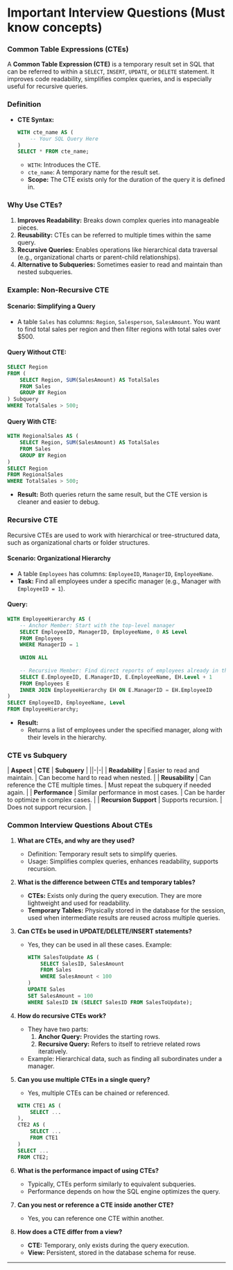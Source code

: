 # Important Interview Questions (Must know concepts)


### **Common Table Expressions (CTEs)**

A **Common Table Expression (CTE)** is a temporary result set in SQL that can be referred to within a `SELECT`, `INSERT`, `UPDATE`, or `DELETE` statement. It improves code readability, simplifies complex queries, and is especially useful for recursive queries.



### **Definition**
- **CTE Syntax:**
  ```sql
  WITH cte_name AS (
      -- Your SQL Query Here
  )
  SELECT * FROM cte_name;
  ```
  - `WITH`: Introduces the CTE.
  - `cte_name`: A temporary name for the result set.
  - **Scope:** The CTE exists only for the duration of the query it is defined in.



### **Why Use CTEs?**
1. **Improves Readability:** Breaks down complex queries into manageable pieces.
2. **Reusability:** CTEs can be referred to multiple times within the same query.
3. **Recursive Queries:** Enables operations like hierarchical data traversal (e.g., organizational charts or parent-child relationships).
4. **Alternative to Subqueries:** Sometimes easier to read and maintain than nested subqueries.



### **Example: Non-Recursive CTE**

#### **Scenario: Simplifying a Query**
- A table `Sales` has columns: `Region`, `Salesperson`, `SalesAmount`. You want to find total sales per region and then filter regions with total sales over $500.

#### **Query Without CTE:**
```sql
SELECT Region
FROM (
    SELECT Region, SUM(SalesAmount) AS TotalSales
    FROM Sales
    GROUP BY Region
) Subquery
WHERE TotalSales > 500;
```

#### **Query With CTE:**
```sql
WITH RegionalSales AS (
    SELECT Region, SUM(SalesAmount) AS TotalSales
    FROM Sales
    GROUP BY Region
)
SELECT Region
FROM RegionalSales
WHERE TotalSales > 500;
```

- **Result:** Both queries return the same result, but the CTE version is cleaner and easier to debug.



### **Recursive CTE**

Recursive CTEs are used to work with hierarchical or tree-structured data, such as organizational charts or folder structures.

#### **Scenario: Organizational Hierarchy**
- A table `Employees` has columns: `EmployeeID`, `ManagerID`, `EmployeeName`.
- **Task:** Find all employees under a specific manager (e.g., Manager with `EmployeeID = 1`).

#### **Query:**
```sql
WITH EmployeeHierarchy AS (
    -- Anchor Member: Start with the top-level manager
    SELECT EmployeeID, ManagerID, EmployeeName, 0 AS Level
    FROM Employees
    WHERE ManagerID = 1
    
    UNION ALL
    
    -- Recursive Member: Find direct reports of employees already in the hierarchy
    SELECT E.EmployeeID, E.ManagerID, E.EmployeeName, EH.Level + 1
    FROM Employees E
    INNER JOIN EmployeeHierarchy EH ON E.ManagerID = EH.EmployeeID
)
SELECT EmployeeID, EmployeeName, Level
FROM EmployeeHierarchy;
```

- **Result:**
  - Returns a list of employees under the specified manager, along with their levels in the hierarchy.



### **CTE vs Subquery**
| **Aspect**            | **CTE**                                      | **Subquery**                              |
||-|-|
| **Readability**        | Easier to read and maintain.                 | Can become hard to read when nested.      |
| **Reusability**        | Can reference the CTE multiple times.        | Must repeat the subquery if needed again. |
| **Performance**        | Similar performance in most cases.           | Can be harder to optimize in complex cases. |
| **Recursion Support**  | Supports recursion.                          | Does not support recursion.               |



### **Common Interview Questions About CTEs**

1. **What are CTEs, and why are they used?**
   - Definition: Temporary result sets to simplify queries.
   - Usage: Simplifies complex queries, enhances readability, supports recursion.

2. **What is the difference between CTEs and temporary tables?**
   - **CTEs:** Exists only during the query execution. They are more lightweight and used for readability.
   - **Temporary Tables:** Physically stored in the database for the session, used when intermediate results are reused across multiple queries.

3. **Can CTEs be used in UPDATE/DELETE/INSERT statements?**
   - Yes, they can be used in all these cases. Example:
     ```sql
     WITH SalesToUpdate AS (
         SELECT SalesID, SalesAmount
         FROM Sales
         WHERE SalesAmount < 100
     )
     UPDATE Sales
     SET SalesAmount = 100
     WHERE SalesID IN (SELECT SalesID FROM SalesToUpdate);
     ```

4. **How do recursive CTEs work?**
   - They have two parts:
     1. **Anchor Query:** Provides the starting rows.
     2. **Recursive Query:** Refers to itself to retrieve related rows iteratively.
   - Example: Hierarchical data, such as finding all subordinates under a manager.

5. **Can you use multiple CTEs in a single query?**
   - Yes, multiple CTEs can be chained or referenced.
   ```sql
   WITH CTE1 AS (
       SELECT ...
   ),
   CTE2 AS (
       SELECT ...
       FROM CTE1
   )
   SELECT ...
   FROM CTE2;
   ```

6. **What is the performance impact of using CTEs?**
   - Typically, CTEs perform similarly to equivalent subqueries.
   - Performance depends on how the SQL engine optimizes the query.

7. **Can you nest or reference a CTE inside another CTE?**
   - Yes, you can reference one CTE within another.

8. **How does a CTE differ from a view?**
   - **CTE:** Temporary, only exists during the query execution.
   - **View:** Persistent, stored in the database schema for reuse.

---
